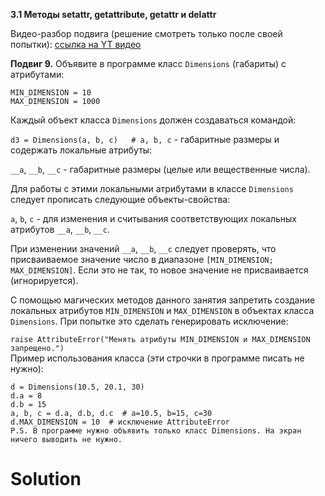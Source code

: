 **3.1 Методы __setattr__, __getattribute__, __getattr__ и __delattr__**

Видео-разбор подвига (решение смотреть только после
своей попытки): [ссылка на YT видео](https://youtu.be/2iS8qnEK9to)

**Подвиг 9.** Объявите в программе класс `Dimensions` (габариты) с атрибутами:
```
MIN_DIMENSION = 10
MAX_DIMENSION = 1000
```
Каждый объект класса `Dimensions` должен создаваться командой:

`d3 = Dimensions(a, b, c)   # a, b, c` - габаритные размеры
и содержать локальные атрибуты:

`__a`, `__b`, `__c` - габаритные размеры (целые 
или вещественные числа).

Для работы с этими локальными атрибутами в 
классе `Dimensions` следует прописать следующие
объекты-свойства:

`a`, `b`, `c` - для изменения и считывания
соответствующих локальных атрибутов `__a`, `__b`, `__c`.

При изменении значений `__a`, `__b`, `__c` следует 
проверять, что присваиваемое значение число в 
диапазоне `[MIN_DIMENSION; MAX_DIMENSION]`. Если это 
не так, то новое значение не присваивается (игнорируется).

С помощью магических методов данного занятия запретить
создание локальных атрибутов `MIN_DIMENSION` и `MAX_DIMENSION`
в объектах класса `Dimensions`. При попытке это сделать
генерировать исключение:

`raise AttributeError("Менять атрибуты MIN_DIMENSION и MAX_DIMENSION запрещено.")`\
Пример использования класса  (эти строчки в программе писать не нужно):
```
d = Dimensions(10.5, 20.1, 30)
d.a = 8
d.b = 15
a, b, c = d.a, d.b, d.c  # a=10.5, b=15, c=30
d.MAX_DIMENSION = 10  # исключение AttributeError
P.S. В программе нужно объявить только класс Dimensions. На экран ничего выводить не нужно. 
```

# Solution

```

```

